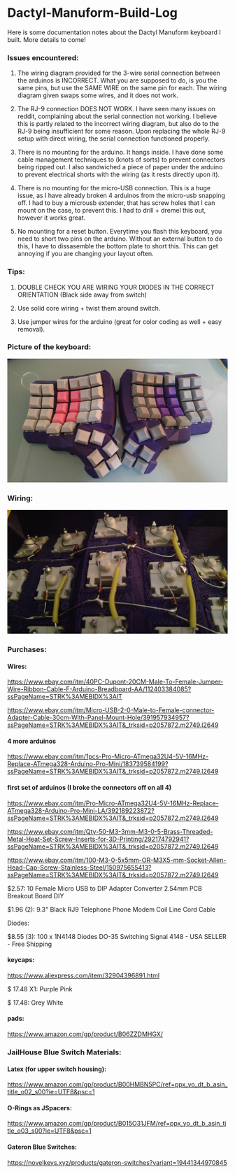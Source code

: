 # Dactyl-Manuform-Build-Log
Here is some documentation notes about the Dactyl Manuform keyboard I built. More details to come!

### Issues encountered:

1) The wiring diagram provided for the 3-wire serial connection between the arduinos is INCORRECT. What you are supposed to do, is you the same pins, but use the SAME WIRE on the same pin for each. The wiring diagram given swaps some wires, and it does not work.

2) The RJ-9 connection DOES NOT WORK. I have seen many issues on reddit, complaining about the serial connection not working. I believe this is partly related to the incorrect wiring diagram, but also do to the RJ-9 being insufficient for some reason. Upon replacing the whole RJ-9 setup with direct wiring, the serial connection functioned properly.

3) There is no mounting for the arduino. It hangs inside. I have done some cable management techniques to (knots of sorts) to prevent connectors being ripped out. I also sandwiched a piece of paper under the arduino to prevent electrical shorts with the wiring (as it rests directly upon it).

4) There is no mounting for the micro-USB connection. This is a huge issue, as I have already broken 4 arduinos from the micro-usb snapping off. I had to buy a microusb extender, that has screw holes that I can mount on the case, to prevent this. I had to drill + dremel this out, however it works great.

5) No mounting for a reset button. Everytime you flash this keyboard, you need to short two pins on the arduino. Without an external button to do this, I have to dissasemble the bottom plate to short this. This can get annoying if you are changing your layout often.

### Tips:

1) DOUBLE CHECK YOU ARE WIRING YOUR DIODES IN THE CORRECT ORIENTATION (Black side away from switch)

2) Use solid core wiring + twist them around switch.
 
3) Use jumper wires for the arduino (great for color coding as well + easy removal).



### Picture of the keyboard:
![Completed Dactyl:](OverviewPicture.jpg)


### Wiring:
![Wiring:](wiringTip.jpg)

### Purchases:

#### Wires:

https://www.ebay.com/itm/40PC-Dupont-20CM-Male-To-Female-Jumper-Wire-Ribbon-Cable-F-Arduino-Breadboard-AA/112403384085?ssPageName=STRK%3AMEBIDX%3AIT

https://www.ebay.com/itm/Micro-USB-2-0-Male-to-Female-connector-Adapter-Cable-30cm-With-Panel-Mount-Hole/391957934957?ssPageName=STRK%3AMEBIDX%3AIT&_trksid=p2057872.m2749.l2649

#### 4 more arduinos

https://www.ebay.com/itm/1pcs-Pro-Micro-ATmega32U4-5V-16MHz-Replace-ATmega328-Arduino-Pro-Mini/183739584199?ssPageName=STRK%3AMEBIDX%3AIT&_trksid=p2057872.m2749.l2649

#### first set of arduinos (I broke the connectors off on all 4)

https://www.ebay.com/itm/Pro-Micro-ATmega32U4-5V-16MHz-Replace-ATmega328-Arduino-Pro-Mini-LA/392189223872?ssPageName=STRK%3AMEBIDX%3AIT&_trksid=p2057872.m2749.l2649


https://www.ebay.com/itm/Qty-50-M3-3mm-M3-0-5-Brass-Threaded-Metal-Heat-Set-Screw-Inserts-for-3D-Printing/292174792941?ssPageName=STRK%3AMEBIDX%3AIT&_trksid=p2057872.m2749.l2649

https://www.ebay.com/itm/100-M3-0-5x5mm-OR-M3X5-mm-Socket-Allen-Head-Cap-Screw-Stainless-Steel/150975655413?ssPageName=STRK%3AMEBIDX%3AIT&_trksid=p2057872.m2749.l2649


$2.57: 10 Female Micro USB to DIP Adapter Converter 2.54mm PCB Breakout Board DIY

$1.96 (2): 9.3" Black RJ9 Telephone Phone Modem Coil Line Cord Cable

Diodes:

$8.55 (3): 100 x 1N4148 Diodes DO-35 Switching Signal 4148 - USA SELLER - Free Shipping


#### keycaps:

https://www.aliexpress.com/item/32904396891.html

 $ 17.48 X1: Purple Pink 
 
 $ 17.48: Grey White
 
 #### pads:
 
 https://www.amazon.com/gp/product/B06ZZDMHGX/



### JailHouse Blue Switch Materials:

#### Latex (for upper switch housing):

https://www.amazon.com/gp/product/B00HMBN5PC/ref=ppx_yo_dt_b_asin_title_o02_s00?ie=UTF8&psc=1

#### O-Rings as JSpacers:

https://www.amazon.com/gp/product/B015O31JFM/ref=ppx_yo_dt_b_asin_title_o03_s00?ie=UTF8&psc=1

#### Gateron Blue Switches:

https://novelkeys.xyz/products/gateron-switches?variant=19441344970845
